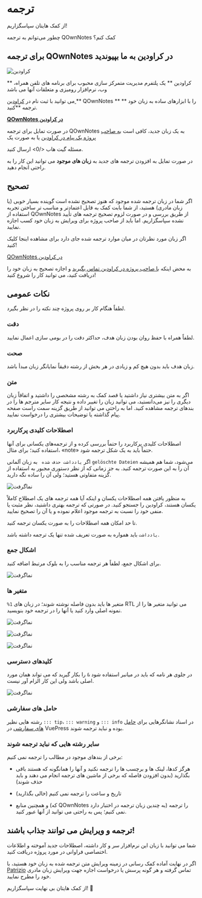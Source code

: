 # ترجمه

از کمک هایتان سپاسگزاریم!

چطور می‌توانم به ترجمه QOwnNotes کمک کنم؟

## برای ترجمه QOwnNotes در کراودین به ما بپیوندید

![کراودین](/img/crowdin.png)

** کراودین ** یک پلتفرم مدیریت متمرکز سازی محبوب برای برنامه های تلفن همراه، وب، نرم‌افزار رومیزی و متعلقات آنها می باشد

می توانید با ثبت نام در [ کراودین ](https://crowdin.com/project/qownnotes/invite) ** QOwnNotes ** را با ابزارهای ساده به زبان خود ** ترجمه **کنید.

**[QOwnNotes در کراودین](https://crowdin.com/project/qownnotes/invite)**

در صورت تمایل برای ترجمه QOwnNotes به یک زبان جدید، کافی است [به صاحب پروژه یک پیام در کراودین](https://crowdin.com/profile/pbek) یا به صورت یک

 مسئله گیت هاب </0> ارسال کنید.</p> 

در صورت تمایل به افزودن ترجمه های جدید به **زبان های موجود** می توانید این کار را به راحتی انجام دهید.



## تصحیح

اگر شما در زبان ترجمه شده موجود که هنوز تصحیح نشده است گوینده بسیار خوبی (یا زبان مادری) هستید، از شما بابت کمک به قابل اعتمادتر و مناسب تر ساختن تجربه استفاده از QOwnNotes از طریق بررسی و در صورت لزوم تصحیح ترجمه های تأیید نشده سپاسگزاریم. اما باید از صاحب پروژه برای ویرایش به زبان خود کسب اجازه نمایید.

اگر زبان مورد نظرتان در میان موارد ترجمه شده جای دارد برای مشاهده اینجا کلیک کنید! 

[QOwnNotes در کراودین](https://translate.qownnotes.org/)

به محض اینکه [با صاحب پروژه در کراودین تماس بگیرید](https://crowdin.com/profile/pbek) و اجازه تصحیح به زبان خود را دریافت کنید، می توانید کار را شروع کنید!



## نکات عمومی

لطفاً هنگام کار بر روی پروژه چند نکته را در نظر بگیرد.



### دقت

لطفاً همراه با حفظ روان بودن زبان هدف، حداکثر دقت را در بومی سازی اعمال نمایید.



### صحت

زبان هدف باید بدون هیچ کم و زیادی در هر بخش از رشته دقیقاً نمایانگر زبان مبدأ باشد.



### متن

اگر به متن بیشتری نیاز داشتید یا قصد کمک به رشته مشخصی را داشتید و اتفاقاً زبان دیگری را نیز می‌دانستید، می توانید زبان را تغییر داده و نتیجه کار سایر مترجم ها را در بندهای ترجمه مشاهده کنید. اما به راحتی می توانید از طریق گزینه سمت راست صفحه پیام گذاشته یا توضیحات بیشتری را درخواست نمایید. 



### اصطلاحات کلیدی پرکاربرد

اصطلاحات کلیدی پرکاربرد را حتماً بررسی کرده و از ترجمه‌های یکسانی برای آنها استفاده کنید؛ برای مثال، «note» حتماً باید به یک شکل ترجمه شود. 

اگر `
یادداشت حذف شده 
` به زبان آلمانی `
gelöschte Dateien
` می‌شود، شما هم همیشه آن را به این صورت ترجمه کنید. به جز زمانی که از نظر دستوری مجبور به استفاده از گزینه متفاوتی هستید؛ ولی آن را ساده نگه دارید.

![نماگرفت](/img/crowdin/screenshot-7.png)

به منظور یافتن همه اصطلاحات یکسان و اینکه آیا همه ترجمه های یک اصطلاح کاملاً یکسان هستند، کراودین را جستجو کنید. در صورتی که ترجمه بهتری داشتید، نظر مثبت یا منفی خود را نسبت به ترجمه موجود اعلام نموده و یا آن را تصحیح نمایید.

تا حد امکان همه اصطلاحات را به صورت یکسان ترجمه کنید.

`
یادداشت
` باید همواره به صورت تعریف شده تنها یک ترجمه داشته باشد.



### اشکال جمع

برای اشکال جمع، لطفاً هر ترجمه مناسب را به بلوک مرتبط اضافه کنید.

![نماگرفت](/img/crowdin/screenshot-4.png)



### متغیر ها

`%1` متغیر ها باید بدون فاصله نوشته شوند؛ در زبان های RTL می توانید متغیر ها را از نمونه اصلی وارد کنید یا آنها را در ترجمه خود بنویسید.    

![نماگرفت](/img/crowdin/screenshot-1.png)

![نماگرفت](/img/crowdin/screenshot-5.png)

![نماگرفت](/img/crowdin/screenshot-3.png)



### کلیدهای دسترسی

در جلوی هر نامه که باید در میانبر استفاده شود `&` را بکار گیرید که می تواند همان مورد اصلی باشد ولی این کار الزام آور نیست.

![نماگرفت](/img/crowdin/screenshot-4.png)



### حامل های سفارشی

رشته هایی نظیر  `::: tip`، `::: warning`  و `::: info` در اسناد نشانگرهایی برای [حامل های سفارشی](https://vuepress.vuejs.org/guide/markdown.html#custom-containers) در VuePress بوده و نباید ترجمه شوند.



### سایر رشته هایی که نباید ترجمه شوند

برخی از بندهای موجود در مطالب را ترجمه نمی کنیم:

- هرگز کدها، لینک ها و برچسب ها را ترجمه نکنید و آنها را همانگونه که هستند باقی بگذارید (بدون افزودن فاصله که برخی از ماشین های ترجمه انجام می دهند و باید حذف شوند)

- تاریخ و ساعت را ترجمه نمی کنیم (خالی بگذارید)

- و همچنین منابع (که QOwnNotes به چندین زبان ترجمه در اختبار دارد) را ترجمه نمی کنیم؛ پس به راحتی می توانید از آنها عبور کنید.



## ترجمه و ویرایش می توانند جذاب باشند!

شما می توانید با زبان این نرم‌افزار سر و کار داشته، اصطلاحات جدید آموخته و اطلاعات اختصاصی فراوانی در مورد پروژه دریافت کنید.

اگر در نهایت آماده کمک رسانی در زمینه ویرایش متن ترجمه شده به زبان خود هستید، با [Patrizio](https://crowdin.com/profile/pbek) تماس گرفته و هر گونه پرسش یا درخواست اجازه جهت ویرایش زبان مادری خود را مطرح نمایید.

از کمک هایتان بی نهایت سپاسگزاریم! 🙂
